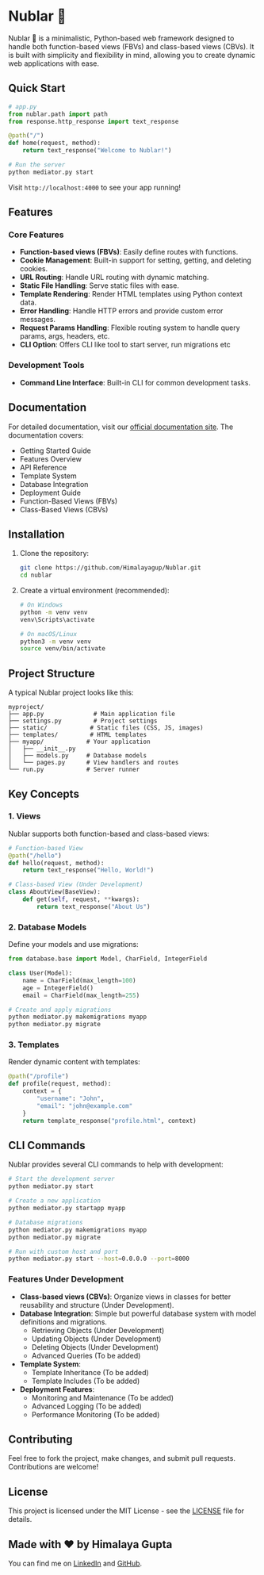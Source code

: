 # Nublar 🦖

Nublar 🦖 is a minimalistic, Python-based web framework designed to handle both function-based views (FBVs) and class-based views (CBVs). It is built with simplicity and flexibility in mind, allowing you to create dynamic web applications with ease.

## Quick Start

```python
# app.py
from nublar.path import path
from response.http_response import text_response

@path("/")
def home(request, method):
    return text_response("Welcome to Nublar!")

# Run the server
python mediator.py start
```

Visit `http://localhost:4000` to see your app running!

## Features

### Core Features
- **Function-based views (FBVs)**: Easily define routes with functions.
- **Cookie Management**: Built-in support for setting, getting, and deleting cookies.
- **URL Routing**: Handle URL routing with dynamic matching.
- **Static File Handling**: Serve static files with ease.
- **Template Rendering**: Render HTML templates using Python context data.
- **Error Handling**: Handle HTTP errors and provide custom error messages.
- **Request Params Handling**: Flexible routing system to handle query params, args, headers, etc.
- **CLI Option**: Offers CLI like tool to start server, run migrations etc

### Development Tools
- **Command Line Interface**: Built-in CLI for common development tasks.

## Documentation

For detailed documentation, visit our [official documentation site](https://nublarframework.com). The documentation covers:

- Getting Started Guide
- Features Overview
- API Reference
- Template System
- Database Integration
- Deployment Guide
- Function-Based Views (FBVs)
- Class-Based Views (CBVs)

## Installation

1. Clone the repository:

   ```bash
   git clone https://github.com/Himalayagup/Nublar.git
   cd nublar
   ```

2. Create a virtual environment (recommended):

   ```bash
   # On Windows
   python -m venv venv
   venv\Scripts\activate

   # On macOS/Linux
   python3 -m venv venv
   source venv/bin/activate
   ```

## Project Structure

A typical Nublar project looks like this:

```
myproject/
├── app.py              # Main application file
├── settings.py         # Project settings
├── static/            # Static files (CSS, JS, images)
├── templates/         # HTML templates
├── myapp/            # Your application
│   ├── __init__.py
│   ├── models.py     # Database models
│   └── pages.py      # View handlers and routes
└── run.py            # Server runner
```

## Key Concepts

### 1. Views
Nublar supports both function-based and class-based views:

```python
# Function-based View
@path("/hello")
def hello(request, method):
    return text_response("Hello, World!")

# Class-based View (Under Development)
class AboutView(BaseView):
    def get(self, request, **kwargs):
        return text_response("About Us")
```

### 2. Database Models
Define your models and use migrations:

```python
from database.base import Model, CharField, IntegerField

class User(Model):
    name = CharField(max_length=100)
    age = IntegerField()
    email = CharField(max_length=255)

# Create and apply migrations
python mediator.py makemigrations myapp
python mediator.py migrate
```

### 3. Templates
Render dynamic content with templates:

```python
@path("/profile")
def profile(request, method):
    context = {
        "username": "John",
        "email": "john@example.com"
    }
    return template_response("profile.html", context)
```

## CLI Commands

Nublar provides several CLI commands to help with development:

```bash
# Start the development server
python mediator.py start

# Create a new application
python mediator.py startapp myapp

# Database migrations
python mediator.py makemigrations myapp
python mediator.py migrate

# Run with custom host and port
python mediator.py start --host=0.0.0.0 --port=8000
```

### Features Under Development
- **Class-based views (CBVs)**: Organize views in classes for better reusability and structure (Under Development).
- **Database Integration**: Simple but powerful database system with model definitions and migrations.
  - Retrieving Objects (Under Development)
  - Updating Objects (Under Development)
  - Deleting Objects (Under Development)
  - Advanced Queries (To be added)
- **Template System**:
  - Template Inheritance (To be added)
  - Template Includes (To be added)
- **Deployment Features**:
  - Monitoring and Maintenance (To be added)
  - Advanced Logging (To be added)
  - Performance Monitoring (To be added)

## Contributing

Feel free to fork the project, make changes, and submit pull requests. Contributions are welcome!

## License

This project is licensed under the MIT License - see the [LICENSE](LICENSE) file for details.

## Made with ❤️ by Himalaya Gupta

You can find me on [LinkedIn](https://www.linkedin.com/in/himalayagupta/) and [GitHub](https://github.com/himalayagup).

